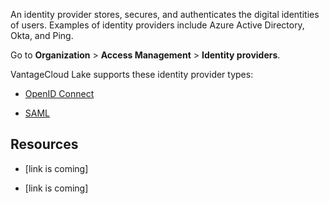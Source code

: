 
An identity provider stores, secures, and authenticates the digital identities of users. Examples of identity providers include Azure Active Directory, Okta, and Ping.

Go to **Organization** > **Access Management** > **Identity providers**.

VantageCloud Lake supports these identity provider types:

-   [OpenID Connect](lfb1680194800865.md)

-   [SAML](dhs1680194823192.md)


## Resources


-   [link is coming]

-   [link is coming]


